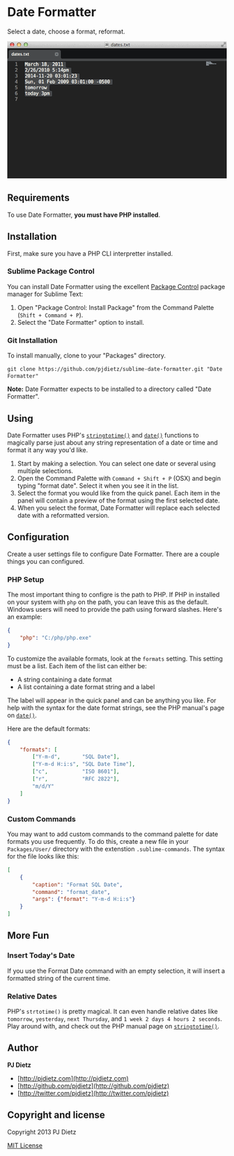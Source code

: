 # Date Formatter

Select a date, choose a format, reformat.

<img src="images/dates.gif" alt="Demonstration" />

## Requirements

To use Date Formatter, **you must have PHP installed**.

## Installation

First, make sure you have a PHP CLI interpretter installed.

### Sublime Package Control

You can install Date Formatter using the excellent [Package Control][] package manager for Sublime Text:

1. Open "Package Control: Install Package" from the Command Palette (`Shift + Command + P`).
2. Select the "Date Formatter" option to install.

[Package Control]: http://wbond.net/sublime_packages/package_control

### Git Installation

To install manually, clone to your "Packages" directory.

```
git clone https://github.com/pjdietz/sublime-date-formatter.git "Date Formatter"
```

**Note:** Date Formatter expects to be installed to a directory called "Date Formatter".

## Using

Date Formatter uses PHP's [`stringtotime()`](http://php.net/manual/en/function.strtotime.php) and [`date()`](http://us2.php.net/manual/en/function.date.php) functions to magically parse just about any string representation of a date or time and format it any way you'd like.

1. Start by making a selection. You can select one date or several using multiple selections.
2. Open the Command Palette with `Command + Shift + P` (OSX) and begin typing "format date". Select it when you see it in the list.
3. Select the format you would like from the quick panel. Each item in the panel will contain a preview of the format using the first selected date.
4. When you select the format, Date Formatter will replace each selected date with a reformatted version.

## Configuration

Create a user settings file to configure Date Formatter. There are a couple things you can configured.

### PHP Setup

The most important thing to configre is the path to PHP. If PHP in installed on your system with `php` on the path, you can leave this as the default. Windows users will need to provide the path using forward slashes. Here's an example:

```json
{
    "php": "C:/php/php.exe"
}
```

To customize the available formats, look at the `formats` setting. This setting must be a list. Each item of the list can either be:

- A string containing a date format
- A list containing a date format string and a label

The label will appear in the quick panel and can be anything you like. For help with the syntax for the date format strings, see the PHP manual's page on [`date()`](http://us2.php.net/manual/en/function.date.php).

Here are the default formats:

```json
{
    "formats": [
        ["Y-m-d",       "SQL Date"],
        ["Y-m-d H:i:s", "SQL Date Time"],
        ["c",           "ISO 8601"],
        ["r",           "RFC 2822"],
        "m/d/Y"
    ]
}
```

### Custom Commands

You may want to add custom commands to the command palette for date formats you use frequently. To do this, create a new file in your `Packages/User/` directory with the extenstion `.sublime-commands`. The syntax for the file looks like this:

```json
[
    {
        "caption": "Format SQL Date",
        "command": "format_date",
        "args": {"format": "Y-m-d H:i:s"}
    }
]
```

## More Fun

### Insert Today's Date

If you use the Format Date command with an empty selection, it will insert a formatted string of the current time.

### Relative Dates

PHP's `strtotime()` is pretty magical. It can even handle relative dates like `tomorrow`, `yesterday`, `next Thursday`, and `1 week 2 days 4 hours 2 seconds`. Play around with, and check out the PHP manual page on [`stringtotime()`](http://php.net/manual/en/function.strtotime.php).


## Author

**PJ Dietz**

+ [http://pjdietz.com](http://pjdietz.com)
+ [http://github.com/pjdietz](http://github.com/pjdietz)
+ [http://twitter.com/pjdietz](http://twitter.com/pjdietz)

## Copyright and license
Copyright 2013 PJ Dietz

[MIT License](LICENSE)

